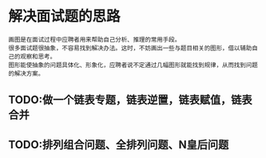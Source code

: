 # 解决面试题的思路

    画图是在面试过程中应聘者用来帮助自己分析、推理的常用手段。
    很多面试题很抽象，不容易找到解决办法。这时，不妨画出一些与题目相关的图形，借以辅助自己的观察和思考。
    图形能使抽象的问题具体化、形象化，应聘者说不定通过几幅图形就能找到规律，从而找到问题的解决方案。



## TODO:做一个链表专题，链表逆置，链表赋值，链表合并

## TODO:排列组合问题、全排列问题、N皇后问题

